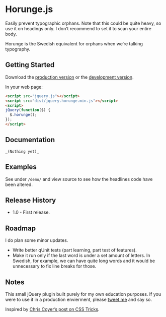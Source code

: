 # Horunge.js

Easily prevent typographic orphans. Note that this could be quite heavy, so use it on headings only. I don’t recommend to set it to scan your entire body.

Horunge is the Swedish equivalent for orphans when we’re talking typography.

## Getting Started

Download the [production version][min] or the [development version][max].

[min]: https://raw.github.com/davidpaulsson/Horunge.js/master/dist/jquery.horunge.min.js
[max]: https://raw.github.com/davidpaulsson/Horunge.js/master/dist/jquery.horunge.js

In your web page:

```html
<script src="jquery.js"></script>
<script src="dist/jquery.horunge.min.js"></script>
<script>
jQuery(function($) {
  $.horunge();
});
</script>
```

## Documentation
`_(Nothing yet)_`

## Examples
See under `/demo/` and view source to see how the headlines code have been altered.

## Release History
* 1.0 - First release.

## Roadmap
I do plan some minor updates. 

* Write better qUnit tests (part learning, part test of features).
* Make it run only if the last word is under a set amount of letters. In Swedish, for example, we can have quite long words and it would be unnecessary to fix line breaks for those.

## Notes
This small jQuery plugin built purely for my own education purposes. If you were to use it in a production envierment, please [tweet me](http://twitter.com/davidpaulsson/) and say so.

Inspired by [Chris Coyer’s post on CSS Tricks](css-tricks.com/preventing-widows-in-post-titles/).